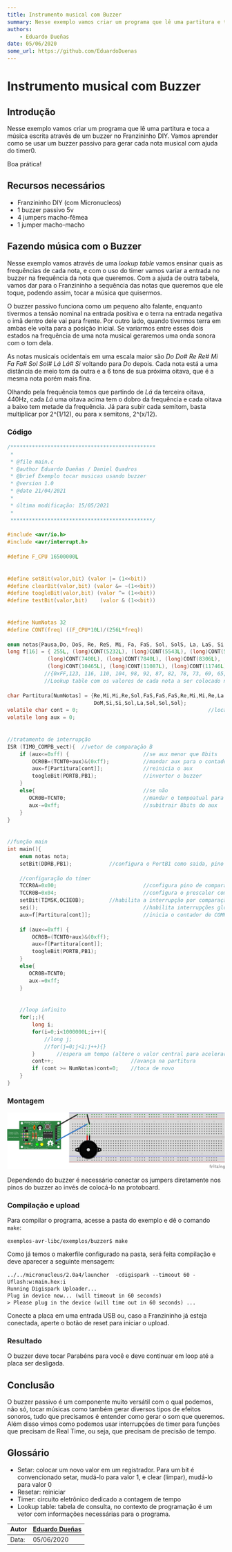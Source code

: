 ```yaml
---
title: Instrumento musical com Buzzer
summary: Nesse exemplo vamos criar um programa que lê uma partitura e toca a música escrita através de um buzzer no Franzininho DIY
authors:
    - Eduardo Dueñas
date: 05/06/2020
some_url: https://github.com/EduardoDuenas
---
```



# **Instrumento musical com Buzzer**

## **Introdução**

Nesse exemplo vamos criar um programa que lê uma partitura e toca a música escrita através de um buzzer no Franzininho DIY. Vamos aprender como se usar um buzzer passivo para gerar cada nota musical com ajuda do timer0.

Boa prática!

## **Recursos necessários**

- Franzininho DIY (com Micronucleos)
- 1 buzzer passivo 5v
- 4 jumpers macho-fêmea
- 1 jumper macho-macho

## **Fazendo música com o Buzzer**

Nesse exemplo vamos através de uma *lookup table* vamos ensinar quais as frequências de cada nota, e com o uso do timer vamos variar a entrada no buzzer na frequência da nota que queremos. Com a ajuda de outra tabela, vamos dar para o Franzininho a sequência das notas que queremos que ele toque, podendo assim, tocar a música que quisermos.

O buzzer passivo funciona como um pequeno alto falante, enquanto tivermos a tensão nominal na entrada positiva e o terra na entrada negativa o imã dentro dele vai para frente. Por outro lado, quando tivermos terra em ambas ele volta para a posição inicial. Se variarmos entre esses dois estados na frequência de uma nota musical geraremos uma onda sonora com o tom dela.

As notas musicais ocidentais em uma escala maior são *Do Do# Re Re# Mi Fa Fa# Sol Sol# Lá Lá# Si* voltando para *Do* depois. Cada nota está a uma distância de meio tom da outra e a 6 tons de sua próxima oitava, que é a mesma nota porém mais fina.

Olhando pela frequência temos que partindo de *Lá* da terceira oitava, 440Hz, cada *Lá* uma oitava acima tem o dobro da frequência e cada oitava a baixo tem metade da frequência. Já para subir cada semitom, basta multiplicar por 2^(1/12), ou para x semitons, 2^(x/12).

### **Código**
```c
/***********************************************
 *
 * @file main.c
 * @author Eduardo Dueñas / Daniel Quadros
 * @brief Exemplo tocar musicas usando buzzer
 * @version 1.0
 * @date 21/04/2021
 *
 * última modificação: 15/05/2021
 *
 **********************************************/

#include <avr/io.h>
#include <avr/interrupt.h>

#define F_CPU 16500000L


#define setBit(valor,bit) (valor |= (1<<bit))
#define clearBit(valor,bit) (valor &= ~(1<<bit))
#define toogleBit(valor,bit) (valor ^= (1<<bit))
#define testBit(valor,bit)    (valor & (1<<bit))


#define NumNotas 32
#define CONT(freq) ((F_CPU*10L)/(256L*freq))

enum notas{Pausa,Do, DoS, Re, ReS, Mi, Fa, FaS, Sol, SolS, La, LaS, Si, DoM, DoSM, ReM};
long f[16] = { 255L, (long)CONT(5232L), (long)CONT(5543L), (long)CONT(5873L), (long)CONT(6222L), (long)CONT(6592L), (long)CONT(6984L),
             (long)CONT(7400L), (long)CONT(7840L), (long)CONT(8306L), (long)CONT(8800L), (long)CONT(9323L), (long)CONT(9877L),
             (long)CONT(10465L), (long)CONT(11087L), (long)CONT(11746L)};
            //{0xFF,123, 116, 110, 104, 98, 92, 87, 82, 78, 73, 69, 65, 62, 58, 54}
            //Lookup table com os valores de cada nota a ser colocado na flag do timer

char Partitura[NumNotas] = {Re,Mi,Mi,Re,Sol,FaS,FaS,FaS,Re,Mi,Mi,Re,La,Sol,Sol,Sol,Re,ReM,ReM,Si,Sol,FaS,FaS,Mi,
                            DoM,Si,Si,Sol,La,Sol,Sol,Sol};                          //partitura da música
volatile char cont = 0;                                          //local da partitura
volatile long aux = 0;


//tratamento de interrupção
ISR (TIM0_COMPB_vect){  //vetor de comparação B
    if (aux<=0xff) {                        //se aux menor que 8bits
        OCR0B=(TCNT0+aux)&(0xff);           //mandar aux para o contador
        aux=f[Partitura[cont]];             //reinicia o aux
        toogleBit(PORTB,PB1);               //inverter o buzzer
    }
    else{                                   //se não
       OCR0B=TCNT0;                         //mandar o tempoatual para o contador, o mesmo que esperar um overflow
       aux-=0xff;                           //subitrair 8bits do aux
    }            
}


//função main
int main(){
    enum notas nota;  
    setBit(DDRB,PB1);            //configura o PortB1 como saida, pino do buzzer

    //configuração do timer
    TCCR0A=0x00;                            //configura pino de compararação desconectado
    TCCR0B=0x04;                            //configura o prescaler como 256
    setBit(TIMSK,OCIE0B);        //habilita a interrupção por comparação de COMPB
    sei();                                  //habilita interrupções globais
    aux=f[Partitura[cont]];                 //inicia o contador de COMPB

    if (aux<=0xff) {
        OCR0B=(TCNT0+aux)&(0xff);
        aux=f[Partitura[cont]];
        toogleBit(PORTB,PB1);
    }
    else{
       OCR0B=TCNT0;
       aux-=0xff;
    }


    //loop infinito
    for(;;){                       
        long i;
        for(i=0;i<1000000L;i++){
            //long j;
            //for(j=0;j<1;j++){}
        }       //espera um tempo (altere o valor central para acelerar ou desacelerar a música)
        cont++;                         //avança na partitura
        if (cont >= NumNotas)cont=0;    //toca de novo
    }
}
```

### **Montagem**

![circuito buzzer](img/0x07/Exemplo_Buzzer_Circuito.png)

Dependendo do buzzer é necessário conectar os jumpers diretamente nos pinos do buzzer ao invés de colocá-lo na protoboard.

### **Compilação e upload**

Para compilar o programa, acesse a pasta do exemplo e dê o comando `make`:

```
exemplos-avr-libc/exemplos/buzzer$ make
```

Como já temos o makerfile configurado na pasta, será feita compilação e deve aparecer a seguinte mensagem:

```
../../micronucleus/2.0a4/launcher  -cdigispark --timeout 60 -Uflash:w:main.hex:i
Running Digispark Uploader...
Plug in device now... (will timeout in 60 seconds)
> Please plug in the device (will time out in 60 seconds) ...
```

Conecte a placa em uma entrada USB ou, caso a Franzininho já esteja conectada, aperte o botão de reset para iniciar o upload.


### **Resultado**

O buzzer deve tocar Parabéns para você e deve continuar em loop até a placa ser desligada.


## **Conclusão**

O buzzer passivo é um componente muito versátil com o qual podemos, não só, tocar músicas como também gerar diversos tipos de efeitos sonoros, tudo que precisamos é entender como gerar o som que queremos. Além disso vimos como podemos usar interrupções de timer para funções que precisam de Real Time, ou seja, que precisam de precisão de tempo.


## Glossário

- Setar: colocar um novo valor em um registrador. Para um bit é convencionado setar, mudá-lo para valor 1, e clear (limpar), mudá-lo para valor 0
- Resetar: reiniciar
- Timer: circuito eletrônico dedicado a contagem de tempo
- Lookup table: tabela de consulta, no contexto de programação é um vetor com informações necessárias para o programa.


| Autor | [Eduardo Dueñas](https://github.com/EduardoDuenas) |
|-------|-------------|
| Data: | 05/06/2020  |
